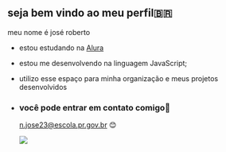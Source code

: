 ## seja bem vindo ao meu perfil🇧🇷

meu nome é josé roberto

- estou estudando na [Alura](https://www.alura.com.br)
- estou me desenvolvendo na linguagem JavaScript;
- utilizo esse espaço para minha organização e meus projetos desenvolvidos
- ### você pode entrar em contato comigo📧

  n.jose23@escola.pr.gov.br 😊


  ![](https://media1.tenor.com/m/PKKCAakpBZIAAAAC/neyney-neymar.gif)
